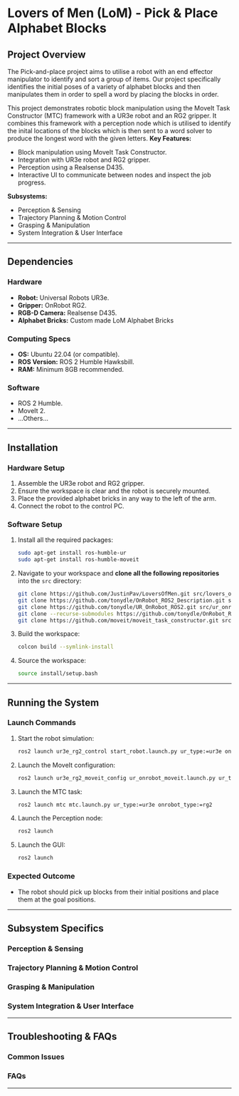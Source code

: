 # Lovers of Men (LoM) - Pick & Place Alphabet Blocks

## Project Overview
The Pick-and-place project aims to utilise a robot with an end effector manipulator to identify and sort a group of items. Our project specifically identifies the initial poses of a variety of alphabet blocks and then manipulates them in order to spell a word by placing the blocks in order.

This project demonstrates robotic block manipulation using the MoveIt Task Constructor (MTC) framework with a UR3e robot and an RG2 gripper. It combines this framework with a perception node which is utilised to identify the inital locations of the blocks which is then sent to a word solver to produce the longest word with the given letters.
**Key Features:**
- Block manipulation using MoveIt Task Constructor.
- Integration with UR3e robot and RG2 gripper.
- Perception using a Realsense D435.
- Interactive UI to communicate between nodes and inspect the job progress.

**Subsystems:**
- Perception & Sensing
- Trajectory Planning & Motion Control 
- Grasping & Manipulation 
- System Integration & User Interface 

---

## Dependencies

### Hardware
- **Robot:** Universal Robots UR3e.
- **Gripper:** OnRobot RG2.
- **RGB-D Camera:** Realsense D435.
- **Alphabet Bricks:** Custom made LoM Alphabet Bricks

### Computing Specs
- **OS:** Ubuntu 22.04 (or compatible).
- **ROS Version:** ROS 2 Humble Hawksbill.
- **RAM:** Minimum 8GB recommended.

### Software
- ROS 2 Humble.
- MoveIt 2.
- ...Others...

---

## Installation

### Hardware Setup
1. Assemble the UR3e robot and RG2 gripper.
2. Ensure the workspace is clear and the robot is securely mounted.
3. Place the provided alphabet bricks in any way to the left of the arm.
4. Connect the robot to the control PC.

### Software Setup
1. Install all the required packages:
   ```bash
   sudo apt-get install ros-humble-ur
   sudo apt-get install ros-humble-moveit
   ```

2. Navigate to your workspace and **clone all the following repositories** into the `src` directory:
   ```bash
   git clone https://github.com/JustinPav/LoversOfMen.git src/lovers_of_men
   git clone https://github.com/tonydle/OnRobot_ROS2_Description.git src/onrobot_description
   git clone https://github.com/tonydle/UR_OnRobot_ROS2.git src/ur_onrobot
   git clone --recurse-submodules https://github.com/tonydle/OnRobot_ROS2_Driver.git src/onrobot_driver
   git clone https://github.com/moveit/moveit_task_constructor.git src/moveit_task_constructor
   ```
3. Build the workspace:
   ```bash
   colcon build --symlink-install
   ```
4. Source the workspace:
   ```bash
   source install/setup.bash
   ```

---

## Running the System

### Launch Commands
1. Start the robot simulation:
   ```bash
   ros2 launch ur3e_rg2_control start_robot.launch.py ur_type:=ur3e onrobot_type:=rg2 robot_ip:=<robot_ip_here>
   ```
2. Launch the MoveIt configuration:
   ```bash
   ros2 launch ur3e_rg2_moveit_config ur_onrobot_moveit.launch.py ur_type:=ur3e onrobot_type:=rg2
   ```
3. Launch the MTC task:
   ```bash
   ros2 launch mtc mtc.launch.py ur_type:=ur3e onrobot_type:=rg2
   ```
4. Launch the Perception node:
    ```bash
   ros2 launch 
   ```
5. Launch the GUI:
    ```bash
   ros2 launch 
   ```

### Expected Outcome
- The robot should pick up blocks from their initial positions and place them at the goal positions.

---

## Subsystem Specifics

### Perception & Sensing

### Trajectory Planning & Motion Control 

### Grasping & Manipulation 

### System Integration & User Interface 


---

## Troubleshooting & FAQs

### Common Issues

### FAQs


---